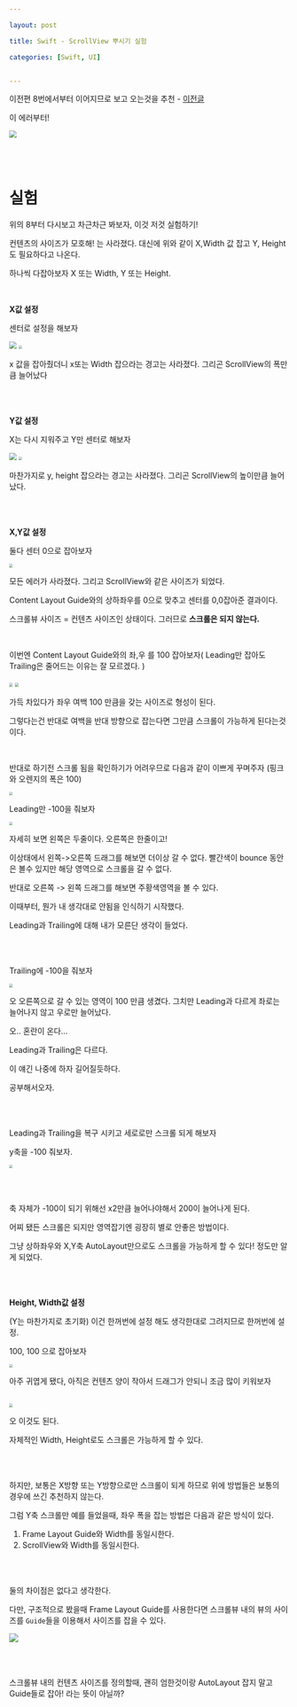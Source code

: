 ```yaml
---

layout: post

title: Swift - ScrollView 뿌시기 실험

categories: [Swift, UI]


---
```




이전편 8번에서부터 이어지므로 보고 오는것을 추천 - [이전글](https://jiseobkim.github.io/swift/ui/2021/03/17/swift-ScrollView-뿌시기.html)



이 에러부터!

<img src="/assets/images/2021-03-17/img-9.png" style="zoom:80%;" />



<br><br>

# 실험



위의 8부터 다시보고 차근차근 봐보자, 이것 저것 실험하기!

컨텐츠의 사이즈가 모호해! 는 사라졌다. 대신에 위와 같이 X,Width 값 잡고 Y, Height도 필요하다고 나온다. 

하나씩 다잡아보자 X 또는 Width, Y 또는 Height.

<br>

**X값 설정**

센터로 설정을 해보자

<img src="/assets/images/2021-03-18/img-10.png" style="zoom:80%;" />

<img src="/assets/images/2021-03-18/img-11.png" style="zoom:40%;" />

x 값을 잡아줬더니 x또는 Width 잡으라는 경고는 사라졌다. 그리곤 ScrollView의 폭만큼 늘어났다

<br><br>

**Y값 설정**

X는 다시 지워주고 Y만 센터로 해보자

<img src="/assets/images/2021-03-18/img-12.png" style="zoom:80%;" />

<img src="/assets/images/2021-03-18/img-13.png" style="zoom:40%;" />

마찬가지로 y, height 잡으라는 경고는 사라졌다. 그리곤 ScrollView의 높이만큼 늘어났다.

<br><br>

**X,Y값 설정**

둘다 센터 0으로 잡아보자

<img src="/assets/images/2021-03-18/img-14.png" style="zoom:40%;" />



모든 에러가 사라졌다. 그리고 ScrollView와 같은 사이즈가 되었다.

Content Layout Guide와의 상하좌우를 0으로 맞추고 센터를 0,0잡아준 결과이다.

스크롤뷰 사이즈 = 컨텐츠 사이즈인 상태이다. 그러므로 **스크롤은 되지 않는다.**

<br>

이번엔 Content Layout Guide와의 좌,우 를 100 잡아보자( Leading만 잡아도 Trailing은 줄어드는 이유는 잘 모르겠다. )

<img src="/assets/images/2021-03-18/img-15.png" style="zoom:40%;" />

<img src="/assets/images/2021-03-18/img-17.png" style="zoom:40%;" />

가득 차있다가 좌우 여백 100 만큼을 갖는 사이즈로 형성이 된다.

그렇다는건 반대로 여백을 반대 방향으로 잡는다면 그만큼 스크롤이 가능하게 된다는것이다.



<br>



반대로 하기전 스크롤 됨을 확인하기가 어려우므로 다음과 같이 이쁘게 꾸며주자 (핑크와 오렌지의 폭은 100)

<img src="/assets/images/2021-03-18/img-18.png" style="zoom:40%;" />



<br>

Leading만 -100을 줘보자

<img src="/assets/images/2021-03-18/img-19.png" style="zoom:40%;" />



자세히 보면 왼쪽은 두줄이다. 오른쪽은 한줄이고!

이상태에서 왼쪽->오른쪽 드래그를 해보면 더이상 갈 수 없다. 빨간색이 bounce 동안은 볼수 있지만 해당 영역으로 스크롤을 갈 수 없다.

반대로 오른쪽 -> 왼쪽 드래그를 해보면 주황색영역을 볼 수 있다. 

이때부터, 뭔가 내 생각대로 안됨을 인식하기 시작했다.

Leading과 Trailing에 대해 내가 모른단 생각이 들었다.



<br><br>

Trailing에 -100을 줘보자

<img src="/assets/images/2021-03-18/img-20.png" style="zoom:40%;" />

오 오른쪽으로 갈 수 있는 영역이 100 만큼 생겼다. 그치만 Leading과 다르게 좌로는 늘어나지 않고 우로만 늘어났다.

오.. 혼란이 온다... 

Leading과 Trailing은 다르다.

이 얘긴 나중에 하자 길어질듯하다.

공부해서오자.

<br><br>

Leading과 Trailing을 복구 시키고 세로로만 스크롤 되게 해보자

y축을 -100 줘보자.

<img src="/assets/images/2021-03-18/img-23.png" style="zoom:40%;" />



<br><br>

축 자체가 -100이 되기 위해선 x2만큼 늘어나야해서 200이 늘어나게 된다.

어찌 됐든 스크롤은 되지만 영역잡기엔 굉장히 별로 안좋은 방법이다.

그냥 상하좌우와 X,Y축 AutoLayout만으로도 스크롤을 가능하게 할 수 있다! 정도만 알게 되었다.

<br><br>

**Height, Width값 설정**

(Y는 마찬가지로 초기화) 이건 한꺼번에 설정 해도 생각한대로 그려지므로 한꺼번에 설정.

100, 100 으로 잡아보자

<img src="/assets/images/2021-03-18/img-21.png" style="zoom:40%;" />

아주 귀엽게 됐다, 아직은 컨텐츠 양이 작아서 드래그가 안되니 조금 많이 키워보자



<br>

<img src="/assets/images/2021-03-18/img-22.png" style="zoom:40%;" />

오 이것도 된다.

자체적인 Width, Height로도 스크롤은 가능하게 할 수 있다.

<br><br>

하지만, 보통은 X방향 또는 Y방향으로만 스크롤이 되게 하므로 위에 방법들은 보통의 경우에 쓰긴 추천하지 않는다.

 그럼 Y축 스크롤만 예를 들었을때, 좌우 폭을 잡는 방법은 다음과 같은 방식이 있다.

1. Frame Layout Guide와 Width를 동일시한다.
2. ScrollView와 Width를 동일시한다.

<br><br>

둘의 차이점은 없다고 생각한다.

다만, 구조적으로 봤을때 Frame Layout Guide를 사용한다면 스크롤뷰 내의 뷰의 사이즈를 `Guide`들을 이용해서 사이즈를 잡을 수 있다.

<img src="/assets/images/2021-03-18/img-24.png" style="zoom:100%;" />

<br><br>

스크롤뷰 내의 컨텐츠 사이즈를 정의할때, 괜히 엄한것이랑 AutoLayout 잡지 말고 Guide들로 잡아! 라는 뜻이 아닐까?

